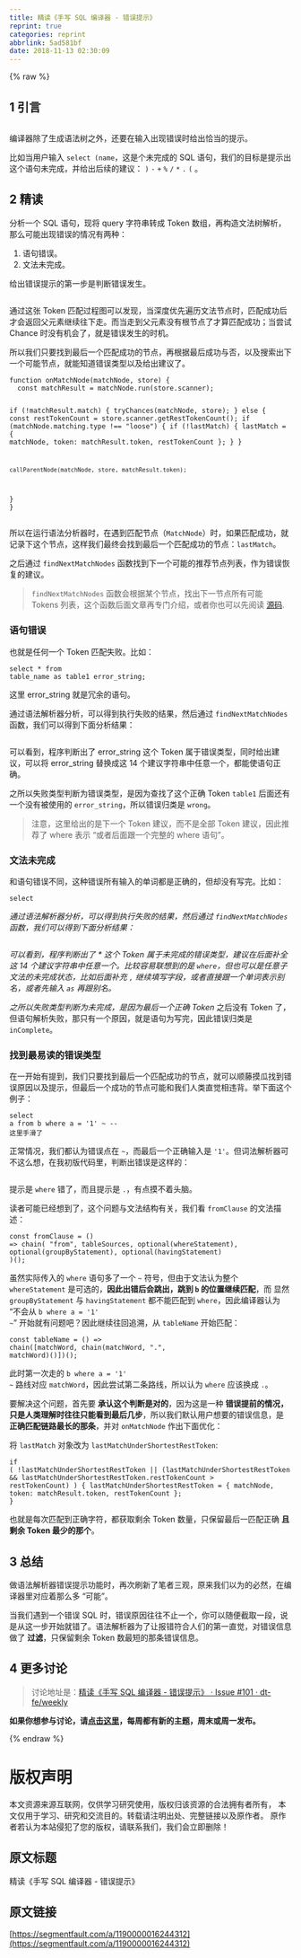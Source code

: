 ```yaml
---
title: 精读《手写 SQL 编译器 - 错误提示》
reprint: true
categories: reprint
abbrlink: 5ad581bf
date: 2018-11-13 02:30:09
---
```


{% raw %}
<h2>1 &#x5F15;&#x8A00;</h2><p><span class="img-wrap"><img data-src="/img/remote/1460000016244315?w=1522&amp;h=272" src="https://static.alili.tech/img/remote/1460000016244315?w=1522&amp;h=272" alt="" title=""></span></p><p>&#x7F16;&#x8BD1;&#x5668;&#x9664;&#x4E86;&#x751F;&#x6210;&#x8BED;&#x6CD5;&#x6811;&#x4E4B;&#x5916;&#xFF0C;&#x8FD8;&#x8981;&#x5728;&#x8F93;&#x5165;&#x51FA;&#x73B0;&#x9519;&#x8BEF;&#x65F6;&#x7ED9;&#x51FA;&#x6070;&#x5F53;&#x7684;&#x63D0;&#x793A;&#x3002;</p><p>&#x6BD4;&#x5982;&#x5F53;&#x7528;&#x6237;&#x8F93;&#x5165; <code>select (name</code>&#xFF0C;&#x8FD9;&#x662F;&#x4E2A;&#x672A;&#x5B8C;&#x6210;&#x7684; SQL &#x8BED;&#x53E5;&#xFF0C;&#x6211;&#x4EEC;&#x7684;&#x76EE;&#x6807;&#x662F;&#x63D0;&#x793A;&#x51FA;&#x8FD9;&#x4E2A;&#x8BED;&#x53E5;&#x672A;&#x5B8C;&#x6210;&#xFF0C;&#x5E76;&#x7ED9;&#x51FA;&#x540E;&#x7EED;&#x7684;&#x5EFA;&#x8BAE;&#xFF1A; <code>)</code> <code>-</code> <code>+</code> <code>%</code> <code>/</code> <code>*</code> <code>.</code> <code>(</code> &#x3002;</p><h2>2 &#x7CBE;&#x8BFB;</h2><p>&#x5206;&#x6790;&#x4E00;&#x4E2A; SQL &#x8BED;&#x53E5;&#xFF0C;&#x73B0;&#x5C06; query &#x5B57;&#x7B26;&#x4E32;&#x8F6C;&#x6210; Token &#x6570;&#x7EC4;&#xFF0C;&#x518D;&#x6784;&#x9020;&#x6587;&#x6CD5;&#x6811;&#x89E3;&#x6790;&#xFF0C;&#x90A3;&#x4E48;&#x53EF;&#x80FD;&#x51FA;&#x73B0;&#x9519;&#x8BEF;&#x7684;&#x60C5;&#x51B5;&#x6709;&#x4E24;&#x79CD;&#xFF1A;</p><ol><li>&#x8BED;&#x53E5;&#x9519;&#x8BEF;&#x3002;</li><li>&#x6587;&#x6CD5;&#x672A;&#x5B8C;&#x6210;&#x3002;</li></ol><p>&#x7ED9;&#x51FA;&#x9519;&#x8BEF;&#x63D0;&#x793A;&#x7684;&#x7B2C;&#x4E00;&#x6B65;&#x662F;&#x5224;&#x65AD;&#x9519;&#x8BEF;&#x53D1;&#x751F;&#x3002;</p><p><span class="img-wrap"><img data-src="/img/remote/1460000016244316" src="https://static.alili.tech/img/remote/1460000016244316" alt="" title=""></span></p><p>&#x901A;&#x8FC7;&#x8FD9;&#x5F20; Token &#x5339;&#x914D;&#x8FC7;&#x7A0B;&#x56FE;&#x53EF;&#x4EE5;&#x53D1;&#x73B0;&#xFF0C;&#x5F53;&#x6DF1;&#x5EA6;&#x4F18;&#x5148;&#x904D;&#x5386;&#x6587;&#x6CD5;&#x8282;&#x70B9;&#x65F6;&#xFF0C;&#x5339;&#x914D;&#x6210;&#x529F;&#x540E;&#x624D;&#x4F1A;&#x8FD4;&#x56DE;&#x7236;&#x5143;&#x7D20;&#x7EE7;&#x7EED;&#x5F80;&#x4E0B;&#x8D70;&#x3002;&#x800C;&#x5F53;&#x8D70;&#x5230;&#x7236;&#x5143;&#x7D20;&#x6CA1;&#x6709;&#x6839;&#x8282;&#x70B9;&#x4E86;&#x624D;&#x7B97;&#x5339;&#x914D;&#x6210;&#x529F;&#xFF1B;&#x5F53;&#x5C1D;&#x8BD5; Chance &#x65F6;&#x6CA1;&#x6709;&#x673A;&#x4F1A;&#x4E86;&#xFF0C;&#x5C31;&#x662F;&#x9519;&#x8BEF;&#x53D1;&#x751F;&#x7684;&#x65F6;&#x673A;&#x3002;</p><p>&#x6240;&#x4EE5;&#x6211;&#x4EEC;&#x53EA;&#x8981;&#x627E;&#x5230;&#x6700;&#x540E;&#x4E00;&#x4E2A;&#x5339;&#x914D;&#x6210;&#x529F;&#x7684;&#x8282;&#x70B9;&#xFF0C;&#x518D;&#x6839;&#x636E;&#x6700;&#x540E;&#x6210;&#x529F;&#x4E0E;&#x5426;&#xFF0C;&#x4EE5;&#x53CA;&#x641C;&#x7D22;&#x51FA;&#x4E0B;&#x4E00;&#x4E2A;&#x53EF;&#x80FD;&#x8282;&#x70B9;&#xFF0C;&#x5C31;&#x80FD;&#x77E5;&#x9053;&#x9519;&#x8BEF;&#x7C7B;&#x578B;&#x4EE5;&#x53CA;&#x7ED9;&#x51FA;&#x5EFA;&#x8BAE;&#x4E86;&#x3002;</p><pre><code class="typescript">function onMatchNode(matchNode, store) {
  const matchResult = matchNode.run(store.scanner);

  if (!matchResult.match) {
    tryChances(matchNode, store);
  } else {
    const restTokenCount = store.scanner.getRestTokenCount();
    if (matchNode.matching.type !== &quot;loose&quot;) {
      if (!lastMatch) {
        lastMatch = {
          matchNode,
          token: matchResult.token,
          restTokenCount
        };
      }
    }

    callParentNode(matchNode, store, matchResult.token);
  }
}</code></pre><p>&#x6240;&#x4EE5;&#x5728;&#x8FD0;&#x884C;&#x8BED;&#x6CD5;&#x5206;&#x6790;&#x5668;&#x65F6;&#xFF0C;&#x5728;&#x9047;&#x5230;&#x5339;&#x914D;&#x8282;&#x70B9;&#xFF08;<code>MatchNode</code>&#xFF09;&#x65F6;&#xFF0C;&#x5982;&#x679C;&#x5339;&#x914D;&#x6210;&#x529F;&#xFF0C;&#x5C31;&#x8BB0;&#x5F55;&#x4E0B;&#x8FD9;&#x4E2A;&#x8282;&#x70B9;&#xFF0C;&#x8FD9;&#x6837;&#x6211;&#x4EEC;&#x6700;&#x7EC8;&#x4F1A;&#x627E;&#x5230;&#x6700;&#x540E;&#x4E00;&#x4E2A;&#x5339;&#x914D;&#x6210;&#x529F;&#x7684;&#x8282;&#x70B9;&#xFF1A;<code>lastMatch</code>&#x3002;</p><p>&#x4E4B;&#x540E;&#x901A;&#x8FC7; <code>findNextMatchNodes</code> &#x51FD;&#x6570;&#x627E;&#x5230;&#x4E0B;&#x4E00;&#x4E2A;&#x53EF;&#x80FD;&#x7684;&#x63A8;&#x8350;&#x8282;&#x70B9;&#x5217;&#x8868;&#xFF0C;&#x4F5C;&#x4E3A;&#x9519;&#x8BEF;&#x6062;&#x590D;&#x7684;&#x5EFA;&#x8BAE;&#x3002;</p><blockquote><code>findNextMatchNodes</code> &#x51FD;&#x6570;&#x4F1A;&#x6839;&#x636E;&#x67D0;&#x4E2A;&#x8282;&#x70B9;&#xFF0C;&#x627E;&#x51FA;&#x4E0B;&#x4E00;&#x8282;&#x70B9;&#x6240;&#x6709;&#x53EF;&#x80FD; Tokens &#x5217;&#x8868;&#xFF0C;&#x8FD9;&#x4E2A;&#x51FD;&#x6570;&#x540E;&#x9762;&#x6587;&#x7AE0;&#x518D;&#x4E13;&#x95E8;&#x4ECB;&#x7ECD;&#xFF0C;&#x6216;&#x8005;&#x4F60;&#x4E5F;&#x53EF;&#x4EE5;&#x5148;&#x9605;&#x8BFB; <a href="https://github.com/dt-fe/cparser/blob/master/src/parser/chain.ts#L579" rel="nofollow noreferrer">&#x6E90;&#x7801;</a>.</blockquote><h3>&#x8BED;&#x53E5;&#x9519;&#x8BEF;</h3><p>&#x4E5F;&#x5C31;&#x662F;&#x4EFB;&#x4F55;&#x4E00;&#x4E2A; Token &#x5339;&#x914D;&#x5931;&#x8D25;&#x3002;&#x6BD4;&#x5982;&#xFF1A;</p><pre><code class="sql">select * from table_name as table1 error_string;</code></pre><p>&#x8FD9;&#x91CC; error_string &#x5C31;&#x662F;&#x5197;&#x4F59;&#x7684;&#x8BED;&#x53E5;&#x3002;</p><p>&#x901A;&#x8FC7;&#x8BED;&#x6CD5;&#x89E3;&#x6790;&#x5668;&#x5206;&#x6790;&#xFF0C;&#x53EF;&#x4EE5;&#x5F97;&#x5230;&#x6267;&#x884C;&#x5931;&#x8D25;&#x7684;&#x7ED3;&#x679C;&#xFF0C;&#x7136;&#x540E;&#x901A;&#x8FC7; <code>findNextMatchNodes</code> &#x51FD;&#x6570;&#xFF0C;&#x6211;&#x4EEC;&#x53EF;&#x4EE5;&#x5F97;&#x5230;&#x4E0B;&#x9762;&#x5206;&#x6790;&#x7ED3;&#x679C;&#xFF1A;</p><p><span class="img-wrap"><img data-src="/img/remote/1460000016244317?w=1148&amp;h=618" src="https://static.alili.tech/img/remote/1460000016244317?w=1148&amp;h=618" alt="" title=""></span></p><p>&#x53EF;&#x4EE5;&#x770B;&#x5230;&#xFF0C;&#x7A0B;&#x5E8F;&#x5224;&#x65AD;&#x51FA;&#x4E86; error_string &#x8FD9;&#x4E2A; Token &#x5C5E;&#x4E8E;&#x9519;&#x8BEF;&#x7C7B;&#x578B;&#xFF0C;&#x540C;&#x65F6;&#x7ED9;&#x51FA;&#x5EFA;&#x8BAE;&#xFF0C;&#x53EF;&#x4EE5;&#x5C06; error_string &#x66FF;&#x6362;&#x6210;&#x8FD9; 14 &#x4E2A;&#x5EFA;&#x8BAE;&#x5B57;&#x7B26;&#x4E32;&#x4E2D;&#x4EFB;&#x610F;&#x4E00;&#x4E2A;&#xFF0C;&#x90FD;&#x80FD;&#x4F7F;&#x8BED;&#x53E5;&#x6B63;&#x786E;&#x3002;</p><p>&#x4E4B;&#x6240;&#x4EE5;&#x5931;&#x8D25;&#x7C7B;&#x578B;&#x5224;&#x65AD;&#x4E3A;&#x9519;&#x8BEF;&#x7C7B;&#x578B;&#xFF0C;&#x662F;&#x56E0;&#x4E3A;&#x67E5;&#x627E;&#x4E86;&#x8FD9;&#x4E2A;&#x6B63;&#x786E; Token <code>table1</code> &#x540E;&#x9762;&#x8FD8;&#x6709;&#x4E00;&#x4E2A;&#x6CA1;&#x6709;&#x88AB;&#x4F7F;&#x7528;&#x7684; <code>error_string</code>&#xFF0C;&#x6240;&#x4EE5;&#x9519;&#x8BEF;&#x5F52;&#x7C7B;&#x662F; <code>wrong</code>&#x3002;</p><blockquote>&#x6CE8;&#x610F;&#xFF0C;&#x8FD9;&#x91CC;&#x7ED9;&#x51FA;&#x7684;&#x662F;&#x4E0B;&#x4E00;&#x4E2A; Token &#x5EFA;&#x8BAE;&#xFF0C;&#x800C;&#x4E0D;&#x662F;&#x5168;&#x90E8; Token &#x5EFA;&#x8BAE;&#xFF0C;&#x56E0;&#x6B64;&#x63A8;&#x8350;&#x4E86; where &#x8868;&#x793A; &#x201C;&#x6216;&#x8005;&#x540E;&#x9762;&#x8DDF;&#x4E00;&#x4E2A;&#x5B8C;&#x6574;&#x7684; where &#x8BED;&#x53E5;&#x201D;&#x3002;</blockquote><h3>&#x6587;&#x6CD5;&#x672A;&#x5B8C;&#x6210;</h3><p>&#x548C;&#x8BED;&#x53E5;&#x9519;&#x8BEF;&#x4E0D;&#x540C;&#xFF0C;&#x8FD9;&#x79CD;&#x9519;&#x8BEF;&#x6240;&#x6709;&#x8F93;&#x5165;&#x7684;&#x5355;&#x8BCD;&#x90FD;&#x662F;&#x6B63;&#x786E;&#x7684;&#xFF0C;&#x4F46;&#x5374;&#x6CA1;&#x6709;&#x5199;&#x5B8C;&#x3002;&#x6BD4;&#x5982;&#xFF1A;</p><pre><code class="sql">select *</code></pre><p>&#x901A;&#x8FC7;&#x8BED;&#x6CD5;&#x89E3;&#x6790;&#x5668;&#x5206;&#x6790;&#xFF0C;&#x53EF;&#x4EE5;&#x5F97;&#x5230;&#x6267;&#x884C;&#x5931;&#x8D25;&#x7684;&#x7ED3;&#x679C;&#xFF0C;&#x7136;&#x540E;&#x901A;&#x8FC7; <code>findNextMatchNodes</code> &#x51FD;&#x6570;&#xFF0C;&#x6211;&#x4EEC;&#x53EF;&#x4EE5;&#x5F97;&#x5230;&#x4E0B;&#x9762;&#x5206;&#x6790;&#x7ED3;&#x679C;&#xFF1A;</p><p><span class="img-wrap"><img data-src="/img/remote/1460000016244318" src="https://static.alili.tech/img/remote/1460000016244318" alt="" title=""></span></p><p>&#x53EF;&#x4EE5;&#x770B;&#x5230;&#xFF0C;&#x7A0B;&#x5E8F;&#x5224;&#x65AD;&#x51FA;&#x4E86; * &#x8FD9;&#x4E2A; Token &#x5C5E;&#x4E8E;&#x672A;&#x5B8C;&#x6210;&#x7684;&#x9519;&#x8BEF;&#x7C7B;&#x578B;&#xFF0C;&#x5EFA;&#x8BAE;&#x5728;&#x540E;&#x9762;&#x8865;&#x5168;&#x8FD9; 14 &#x4E2A;&#x5EFA;&#x8BAE;&#x5B57;&#x7B26;&#x4E32;&#x4E2D;&#x4EFB;&#x610F;&#x4E00;&#x4E2A;&#x3002;&#x6BD4;&#x8F83;&#x5BB9;&#x6613;&#x8054;&#x60F3;&#x5230;&#x7684;&#x662F; <code>where</code>&#xFF0C;&#x4F46;&#x4E5F;&#x53EF;&#x4EE5;&#x662F;&#x4EFB;&#x610F;&#x5B50;&#x6587;&#x6CD5;&#x7684;&#x672A;&#x5B8C;&#x6210;&#x72B6;&#x6001;&#xFF0C;&#x6BD4;&#x5982;&#x540E;&#x9762;&#x8865;&#x5145; <code>,</code> &#x7EE7;&#x7EED;&#x586B;&#x5199;&#x5B57;&#x6BB5;&#xFF0C;&#x6216;&#x8005;&#x76F4;&#x63A5;&#x8DDF;&#x4E00;&#x4E2A;&#x5355;&#x8BCD;&#x8868;&#x793A;&#x522B;&#x540D;&#xFF0C;&#x6216;&#x8005;&#x5148;&#x8F93;&#x5165; <code>as</code> &#x518D;&#x8DDF;&#x522B;&#x540D;&#x3002;</p><p>&#x4E4B;&#x6240;&#x4EE5;&#x5931;&#x8D25;&#x7C7B;&#x578B;&#x5224;&#x65AD;&#x4E3A;&#x672A;&#x5B8C;&#x6210;&#xFF0C;&#x662F;&#x56E0;&#x4E3A;&#x6700;&#x540E;&#x4E00;&#x4E2A;&#x6B63;&#x786E; Token <code>*</code> &#x4E4B;&#x540E;&#x6CA1;&#x6709; Token &#x4E86;&#xFF0C;&#x4F46;&#x8BED;&#x53E5;&#x89E3;&#x6790;&#x5931;&#x8D25;&#xFF0C;&#x90A3;&#x53EA;&#x6709;&#x4E00;&#x4E2A;&#x539F;&#x56E0;&#xFF0C;&#x5C31;&#x662F;&#x8BED;&#x53E5;&#x4E3A;&#x5199;&#x5B8C;&#xFF0C;&#x56E0;&#x6B64;&#x9519;&#x8BEF;&#x5F52;&#x7C7B;&#x662F; <code>inComplete</code>&#x3002;</p><h3>&#x627E;&#x5230;&#x6700;&#x6613;&#x8BFB;&#x7684;&#x9519;&#x8BEF;&#x7C7B;&#x578B;</h3><p>&#x5728;&#x4E00;&#x5F00;&#x59CB;&#x6709;&#x63D0;&#x5230;&#xFF0C;&#x6211;&#x4EEC;&#x53EA;&#x8981;&#x627E;&#x5230;&#x6700;&#x540E;&#x4E00;&#x4E2A;&#x5339;&#x914D;&#x6210;&#x529F;&#x7684;&#x8282;&#x70B9;&#xFF0C;&#x5C31;&#x53EF;&#x4EE5;&#x987A;&#x85E4;&#x6478;&#x74DC;&#x627E;&#x5230;&#x9519;&#x8BEF;&#x539F;&#x56E0;&#x4EE5;&#x53CA;&#x63D0;&#x793A;&#xFF0C;&#x4F46;&#x6700;&#x540E;&#x4E00;&#x4E2A;&#x6210;&#x529F;&#x7684;&#x8282;&#x70B9;&#x53EF;&#x80FD;&#x548C;&#x6211;&#x4EEC;&#x4EBA;&#x7C7B;&#x76F4;&#x89C9;&#x76F8;&#x8FDD;&#x80CC;&#x3002;&#x4E3E;&#x4E0B;&#x9762;&#x8FD9;&#x4E2A;&#x4F8B;&#x5B50;&#xFF1A;</p><pre><code class="sql">select a from b where a = &apos;1&apos; ~ -- &#x8FD9;&#x91CC;&#x624B;&#x6ED1;&#x4E86;</code></pre><p>&#x6B63;&#x5E38;&#x60C5;&#x51B5;&#xFF0C;&#x6211;&#x4EEC;&#x90FD;&#x8BA4;&#x4E3A;&#x9519;&#x8BEF;&#x70B9;&#x5728; <code>~</code>&#xFF0C;&#x800C;&#x6700;&#x540E;&#x4E00;&#x4E2A;&#x6B63;&#x786E;&#x8F93;&#x5165;&#x662F; <code>&apos;1&apos;</code>&#x3002;&#x4F46;&#x8BCD;&#x6CD5;&#x89E3;&#x6790;&#x5668;&#x53EF;&#x4E0D;&#x8FD9;&#x4E48;&#x60F3;&#xFF0C;&#x5728;&#x6211;&#x521D;&#x7248;&#x4EE3;&#x7801;&#x91CC;&#xFF0C;&#x5224;&#x65AD;&#x51FA;&#x9519;&#x8BEF;&#x662F;&#x8FD9;&#x6837;&#x7684;&#xFF1A;</p><p><span class="img-wrap"><img data-src="/img/remote/1460000016244319?w=612&amp;h=332" src="https://static.alili.tech/img/remote/1460000016244319?w=612&amp;h=332" alt="" title=""></span></p><p>&#x63D0;&#x793A;&#x662F; <code>where</code> &#x9519;&#x4E86;&#xFF0C;&#x800C;&#x4E14;&#x63D0;&#x793A;&#x662F; <code>.</code>&#xFF0C;&#x6709;&#x70B9;&#x6478;&#x4E0D;&#x7740;&#x5934;&#x8111;&#x3002;</p><p>&#x8BFB;&#x8005;&#x53EF;&#x80FD;&#x5DF2;&#x7ECF;&#x60F3;&#x5230;&#x4E86;&#xFF0C;&#x8FD9;&#x4E2A;&#x95EE;&#x9898;&#x4E0E;&#x6587;&#x6CD5;&#x7ED3;&#x6784;&#x6709;&#x5173;&#xFF0C;&#x6211;&#x4EEC;&#x770B; <code>fromClause</code> &#x7684;&#x6587;&#x6CD5;&#x63CF;&#x8FF0;&#xFF1A;</p><pre><code class="typescript">const fromClause = () =&gt;
  chain(
    &quot;from&quot;,
    tableSources,
    optional(whereStatement),
    optional(groupByStatement),
    optional(havingStatement)
  )();</code></pre><p>&#x867D;&#x7136;&#x5B9E;&#x9645;&#x4F20;&#x5165;&#x7684; <code>where</code> &#x8BED;&#x53E5;&#x591A;&#x4E86;&#x4E00;&#x4E2A; <code>~</code> &#x7B26;&#x53F7;&#xFF0C;&#x4F46;&#x7531;&#x4E8E;&#x6587;&#x6CD5;&#x8BA4;&#x4E3A;&#x6574;&#x4E2A; <code>whereStatement</code> &#x662F;&#x53EF;&#x9009;&#x7684;&#xFF0C;<strong>&#x56E0;&#x6B64;&#x51FA;&#x9519;&#x540E;&#x4F1A;&#x8DF3;&#x51FA;&#xFF0C;&#x8DF3;&#x5230; <code>b</code> &#x7684;&#x4F4D;&#x7F6E;&#x7EE7;&#x7EED;&#x5339;&#x914D;</strong>&#xFF0C;&#x800C; &#x663E;&#x7136; <code>groupByStatement</code> &#x4E0E; <code>havingStatement</code> &#x90FD;&#x4E0D;&#x80FD;&#x5339;&#x914D;&#x5230; <code>where</code>&#xFF0C;&#x56E0;&#x6B64;&#x7F16;&#x8BD1;&#x5668;&#x8BA4;&#x4E3A; &#x201C;&#x4E0D;&#x4F1A;&#x4ECE; <code>b where a = &apos;1&apos; ~</code>&#x201D; &#x5F00;&#x59CB;&#x5C31;&#x6709;&#x95EE;&#x9898;&#x5427;&#xFF1F;&#x56E0;&#x6B64;&#x7EE7;&#x7EED;&#x5F80;&#x56DE;&#x8FFD;&#x6EAF;&#xFF0C;&#x4ECE; <code>tableName</code> &#x5F00;&#x59CB;&#x5339;&#x914D;&#xFF1A;</p><pre><code class="typescript">const tableName = () =&gt;
  chain([matchWord, chain(matchWord, &quot;.&quot;, matchWord)()])();</code></pre><p>&#x6B64;&#x65F6;&#x7B2C;&#x4E00;&#x6B21;&#x8D70;&#x7684; <code>b where a = &apos;1&apos; ~</code> &#x8DEF;&#x7EBF;&#x5BF9;&#x5E94; <code>matchWord</code>&#xFF0C;&#x56E0;&#x6B64;&#x5C1D;&#x8BD5;&#x7B2C;&#x4E8C;&#x6761;&#x8DEF;&#x7EBF;&#xFF0C;&#x6240;&#x4EE5;&#x8BA4;&#x4E3A; <code>where</code> &#x5E94;&#x8BE5;&#x6362;&#x6210; <code>.</code>&#x3002;</p><p>&#x8981;&#x89E3;&#x51B3;&#x8FD9;&#x4E2A;&#x95EE;&#x9898;&#xFF0C;&#x9996;&#x5148;&#x8981; <strong>&#x627F;&#x8BA4;&#x8FD9;&#x4E2A;&#x5224;&#x65AD;&#x662F;&#x5BF9;&#x7684;</strong>&#xFF0C;&#x56E0;&#x4E3A;&#x8FD9;&#x662F;&#x4E00;&#x79CD; <strong>&#x9519;&#x8BEF;&#x63D0;&#x524D;&#x7684;&#x60C5;&#x51B5;&#xFF0C;&#x53EA;&#x662F;&#x4EBA;&#x7C7B;&#x7406;&#x89E3;&#x65F6;&#x5F80;&#x5F80;&#x53EA;&#x80FD;&#x770B;&#x5230;&#x6700;&#x540E;&#x51E0;&#x6B65;</strong>&#xFF0C;&#x6240;&#x4EE5;&#x6211;&#x4EEC;&#x9ED8;&#x8BA4;&#x7528;&#x6237;&#x60F3;&#x8981;&#x7684;&#x9519;&#x8BEF;&#x4FE1;&#x606F;&#xFF0C;&#x662F; <strong>&#x6B63;&#x786E;&#x5339;&#x914D;&#x94FE;&#x8DEF;&#x6700;&#x957F;&#x7684;&#x90A3;&#x6761;</strong>&#xFF0C;&#x5E76;&#x5BF9; <code>onMatchNode</code> &#x4F5C;&#x51FA;&#x4E0B;&#x9762;&#x4F18;&#x5316;&#xFF1A;</p><p>&#x5C06; <code>lastMatch</code> &#x5BF9;&#x8C61;&#x6539;&#x4E3A; <code>lastMatchUnderShortestRestToken</code>:</p><pre><code class="typescript">if (
  !lastMatchUnderShortestRestToken ||
  (lastMatchUnderShortestRestToken &amp;&amp;
    lastMatchUnderShortestRestToken.restTokenCount &gt; restTokenCount)
) {
  lastMatchUnderShortestRestToken = {
    matchNode,
    token: matchResult.token,
    restTokenCount
  };
}</code></pre><p>&#x4E5F;&#x5C31;&#x662F;&#x6BCF;&#x6B21;&#x5339;&#x914D;&#x5230;&#x6B63;&#x786E;&#x5B57;&#x7B26;&#xFF0C;&#x90FD;&#x83B7;&#x53D6;&#x5269;&#x4F59; Token &#x6570;&#x91CF;&#xFF0C;&#x53EA;&#x4FDD;&#x7559;&#x6700;&#x540E;&#x4E00;&#x5339;&#x914D;&#x6B63;&#x786E; <strong>&#x4E14;&#x5269;&#x4F59; Token &#x6700;&#x5C11;&#x7684;&#x90A3;&#x4E2A;</strong>&#x3002;</p><h2>3 &#x603B;&#x7ED3;</h2><p>&#x505A;&#x8BED;&#x6CD5;&#x89E3;&#x6790;&#x5668;&#x9519;&#x8BEF;&#x63D0;&#x793A;&#x529F;&#x80FD;&#x65F6;&#xFF0C;&#x518D;&#x6B21;&#x5237;&#x65B0;&#x4E86;&#x7B14;&#x8005;&#x4E09;&#x89C2;&#xFF0C;&#x539F;&#x6765;&#x6211;&#x4EEC;&#x4EE5;&#x4E3A;&#x7684;&#x5FC5;&#x7136;&#xFF0C;&#x5728;&#x7F16;&#x8BD1;&#x5668;&#x91CC;&#x5BF9;&#x5E94;&#x7740;&#x90A3;&#x4E48;&#x591A; &#x201C;&#x53EF;&#x80FD;&#x201D;&#x3002;</p><p>&#x5F53;&#x6211;&#x4EEC;&#x9047;&#x5230;&#x4E00;&#x4E2A;&#x9519;&#x8BEF; SQL &#x65F6;&#xFF0C;&#x9519;&#x8BEF;&#x539F;&#x56E0;&#x5F80;&#x5F80;&#x4E0D;&#x6B62;&#x4E00;&#x4E2A;&#xFF0C;&#x4F60;&#x53EF;&#x4EE5;&#x968F;&#x4FBF;&#x622A;&#x53D6;&#x4E00;&#x6BB5;&#xFF0C;&#x8BF4;&#x662F;&#x4ECE;&#x8FD9;&#x4E00;&#x6B65;&#x5F00;&#x59CB;&#x5C31;&#x9519;&#x4E86;&#x3002;&#x8BED;&#x6CD5;&#x89E3;&#x6790;&#x5668;&#x4E3A;&#x4E86;&#x8BA9;&#x62A5;&#x9519;&#x7B26;&#x5408;&#x4EBA;&#x4EEC;&#x7684;&#x7B2C;&#x4E00;&#x76F4;&#x89C9;&#xFF0C;&#x5BF9;&#x9519;&#x8BEF;&#x4FE1;&#x606F;&#x505A;&#x4E86; <strong>&#x8FC7;&#x6EE4;</strong>&#xFF0C;&#x53EA;&#x4FDD;&#x7559;&#x5269;&#x4F59; Token &#x6570;&#x6700;&#x77ED;&#x7684;&#x90A3;&#x6761;&#x9519;&#x8BEF;&#x4FE1;&#x606F;&#x3002;</p><h2>4 &#x66F4;&#x591A;&#x8BA8;&#x8BBA;</h2><blockquote>&#x8BA8;&#x8BBA;&#x5730;&#x5740;&#x662F;&#xFF1A;<a href="https://github.com/dt-fe/weekly/issues/101" rel="nofollow noreferrer">&#x7CBE;&#x8BFB;&#x300A;&#x624B;&#x5199; SQL &#x7F16;&#x8BD1;&#x5668; - &#x9519;&#x8BEF;&#x63D0;&#x793A;&#x300B; &#xB7; Issue #101 &#xB7; dt-fe/weekly</a></blockquote><p><strong>&#x5982;&#x679C;&#x4F60;&#x60F3;&#x53C2;&#x4E0E;&#x8BA8;&#x8BBA;&#xFF0C;&#x8BF7;<a href="https://github.com/dt-fe/weekly" rel="nofollow noreferrer">&#x70B9;&#x51FB;&#x8FD9;&#x91CC;</a>&#xFF0C;&#x6BCF;&#x5468;&#x90FD;&#x6709;&#x65B0;&#x7684;&#x4E3B;&#x9898;&#xFF0C;&#x5468;&#x672B;&#x6216;&#x5468;&#x4E00;&#x53D1;&#x5E03;&#x3002;</strong></p>
{% endraw %}

# 版权声明
本文资源来源互联网，仅供学习研究使用，版权归该资源的合法拥有者所有，
本文仅用于学习、研究和交流目的。转载请注明出处、完整链接以及原作者。
原作者若认为本站侵犯了您的版权，请联系我们，我们会立即删除！

## 原文标题
精读《手写 SQL 编译器 - 错误提示》

## 原文链接
[https://segmentfault.com/a/1190000016244312](https://segmentfault.com/a/1190000016244312)

